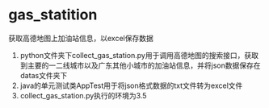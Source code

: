 # gas_statition
获取高德地图上加油站信息，以excel保存数据
> 
1. python文件夹下collect_gas_station.py用于调用高德地图的搜索接口，获取到主要的一二线城市以及广东其他小城市的加油站信息，并将json数据保存在datas文件夹下
2. java的单元测试类AppTest用于将json格式数据的txt文件转为excel文件
3. collect_gas_station.py执行的环境为3.5
